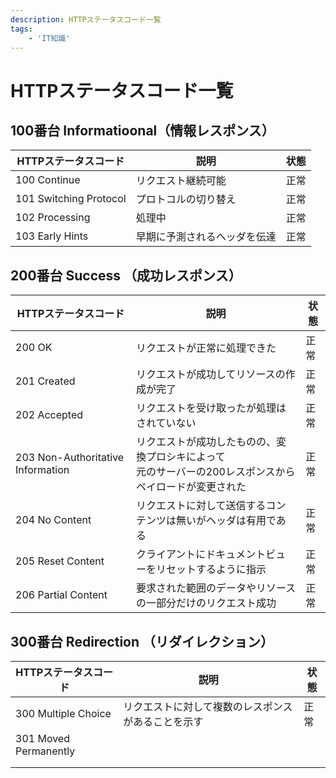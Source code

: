 ```yaml
---
description: HTTPステータスコード一覧
tags: 
    - 'IT知識'
---
```


# HTTPステータスコード一覧

## 100番台 Informatioonal（情報レスポンス）

|HTTPステータスコード|説明|状態|
|--|--|--|
|100 Continue          |リクエスト継続可能          |正常|
|101 Switching Protocol|プロトコルの切り替え        |正常|
|102 Processing        |処理中                     |正常|
|103 Early Hints       |早期に予測されるヘッダを伝達|正常|

## 200番台 Success （成功レスポンス）

|HTTPステータスコード|説明|状態|
|--|--|--|
|200 OK                           |リクエストが正常に処理できた|正常|
|201 Created                      |リクエストが成功してリソースの作成が完了|正常|
|202 Accepted                     |リクエストを受け取ったが処理はされていない|正常|
|203 Non-Authoritative Information|リクエストが成功したものの、変換プロシキによって</br>元のサーバーの200レスポンスからペイロードが変更された|正常|
|204 No Content                   |リクエストに対して送信するコンテンツは無いがヘッダは有用である|正常|
|205 Reset Content                |クライアントにドキュメントビューをリセットするように指示|正常|
|206 Partial Content              |要求された範囲のデータやリソースの一部分だけのリクエスト成功|正常|

## 300番台 Redirection （リダイレクション）

|HTTPステータスコード|説明|状態|
|--|--|--|
|300 Multiple Choice|リクエストに対して複数のレスポンスがあることを示す|正常|
|301 Moved Permanently|||
||||
||||
